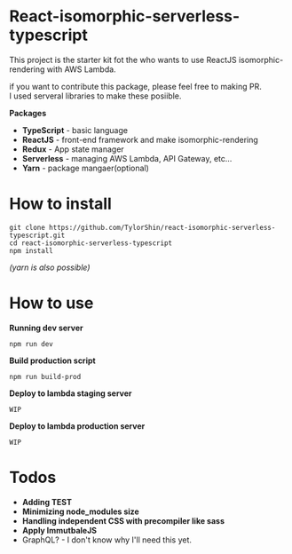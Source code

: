 # React-isomorphic-serverless-typescript

This project is the starter kit fot the who wants to use ReactJS isomorphic-rendering with AWS Lambda.  

if you want to contribute this package, please feel free to making PR.  
I used serveral libraries to make these posiible.

 **Packages**
- **TypeScript** - basic language
- **ReactJS** - front-end framework and make isomorphic-rendering
- **Redux** - App state manager
- **Serverless** - managing AWS Lambda, API Gateway, etc...
- **Yarn** - package mangaer(optional)

# How to install
```
git clone https://github.com/TylorShin/react-isomorphic-serverless-typescript.git
cd react-isomorphic-serverless-typescript
npm install
```
*(yarn is also possible)*

# How to use
**Running dev server**
```
npm run dev
```

**Build production script**
```
npm run build-prod
```

**Deploy to lambda staging server**
```
WIP
```

**Deploy to lambda production server**
```
WIP
```

# Todos
- **Adding TEST**
- **Minimizing node_modules size**
- **Handling independent CSS with precompiler like sass**
- **Apply ImmutbaleJS**
- GraphQL? - I don't know why I'll need this yet.
